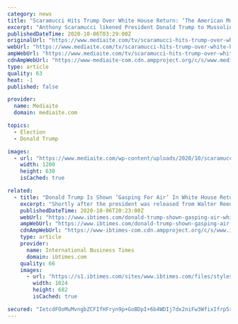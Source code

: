 ```yaml
---
category: news
title: "Scaramucci Hits Trump Over White House Return: ‘The American Mussolini Standing on the Balcony’"
excerpt: "Anthony Scaramucci likened President Donald Trump to Mussolini in reacting to his return from Walter Reed Medical Center."
publishedDateTime: 2020-10-06T03:29:00Z
originalUrl: "https://www.mediaite.com/tv/scaramucci-hits-trump-over-white-house-return-the-american-mussolini-standing-on-the-balcony/"
webUrl: "https://www.mediaite.com/tv/scaramucci-hits-trump-over-white-house-return-the-american-mussolini-standing-on-the-balcony/"
ampWebUrl: "https://www.mediaite.com/tv/scaramucci-hits-trump-over-white-house-return-the-american-mussolini-standing-on-the-balcony/amp/"
cdnAmpWebUrl: "https://www-mediaite-com.cdn.ampproject.org/c/s/www.mediaite.com/tv/scaramucci-hits-trump-over-white-house-return-the-american-mussolini-standing-on-the-balcony/amp/"
type: article
quality: 63
heat: -1
published: false

provider:
  name: Mediaite
  domain: mediaite.com

topics:
  - Election
  - Donald Trump

images:
  - url: "https://www.mediaite.com/wp-content/uploads/2020/10/scaramucci.jpg"
    width: 1200
    height: 630
    isCached: true

related:
  - title: "Donald Trump Is Shown ‘Gasping For Air’ In White House Return Video, Twitter Users Claim"
    excerpt: "Shortly after the president was released from Walter Reed hospital, many noted he appeared to be gasping for air when he returned to the White House."
    publishedDateTime: 2020-10-06T20:23:00Z
    webUrl: "https://www.ibtimes.com/donald-trump-shown-gasping-air-white-house-return-video-twitter-users-claim-3057543"
    ampWebUrl: "https://www.ibtimes.com/donald-trump-shown-gasping-air-white-house-return-video-twitter-users-claim-3057543?amp=1"
    cdnAmpWebUrl: "https://www-ibtimes-com.cdn.ampproject.org/c/s/www.ibtimes.com/donald-trump-shown-gasping-air-white-house-return-video-twitter-users-claim-3057543?amp=1"
    type: article
    provider:
      name: International Business Times
      domain: ibtimes.com
    quality: 66
    images:
      - url: "https://s1.ibtimes.com/sites/www.ibtimes.com/files/styles/full/public/2020/10/04/his-covid-19-diagnosis-has-left-president-donald.jpg"
        width: 1024
        height: 682
        isCached: true

secured: "IetcdFOoMuMvngbZCFIfHFryn9p+GoBDpI+6b4WDIj7dx2niFw3WfixIfrp5rybMQIXLdsz+EiuvpDRNDOJ9Ogv667cE0u0c1jHkVn1Cafu9nrA0gYZD9hqKRsGFb1paiKq88I7gWxisMuem3f8yiNAeOXx6dzHsnBi+aZal1dAaaBQ1j7Zh2m2er1FF87O72znPMiT79QPd0qpiJtFGvGf8Y9McAB12GMEkgeiO3vSOwGNcc9rPmrctZnY9ZQsV4KlM8VNVOeU6+3zOD8LE3R90z5acNdGOZFPcQp6xMge2gqzaDg7wk0RO9bvAw5FjqI493wL50xTTKqSOanzAjzbtMIcMNY0WUhlqf55+5nc=;P8RdNLF1xEQ1JmtXJym9cQ=="
---
```


